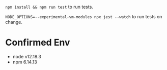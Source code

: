 `npm install && npm run test` to run tests.

`NODE_OPTIONS=--experimental-vm-modules npx jest --watch` to run tests on change.

# Confirmed Env
- node v12.18.3
- npm 6.14.13